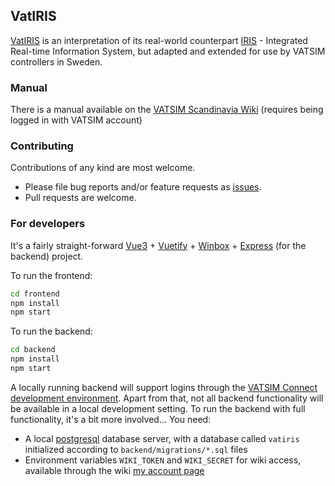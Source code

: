 ## VatIRIS

[VatIRIS](https://vatiris.se/) is an interpretation of its real-world counterpart [IRIS](https://www.awos.se/sv-se/products/iris.aspx) - 
Integrated Real-time Information System, but adapted and extended for use by VATSIM controllers in Sweden.

### Manual

There is a manual available on the [VATSIM Scandinavia Wiki](https://wiki.vatsim-scandinavia.org/books/gen-k9C/page/vatiris) (requires being logged in with VATSIM account)

### Contributing

Contributions of any kind are most welcome.

- Please file bug reports and/or feature requests as [issues](https://github.com/minsulander/vatiris/issues).
- Pull requests are welcome.

### For developers

It's a fairly straight-forward [Vue3](https://vuejs.org) + [Vuetify](https://vuetifyjs.com) + [Winbox](https://nextapps-de.github.io/winbox/) + [Express](https://expressjs.com/) (for the backend) project.

To run the frontend:

```sh
cd frontend
npm install
npm start
```

To run the backend:

```sh
cd backend
npm install
npm start
```

A locally running backend will support logins through the [VATSIM Connect development environment](https://auth-dev.vatsim.net/). Apart from that, not all backend functionality will be available in a local development setting. To run the backend with full functionality, it's a bit more involved... You need:
- A local [postgresql](https://www.postgresql.org/) database server, with a database called `vatiris` initialized according to `backend/migrations/*.sql` files
- Environment variables `WIKI_TOKEN` and `WIKI_SECRET` for wiki access, available through the wiki [my account page](https://wiki.vatsim-scandinavia.org/my-account/auth)

